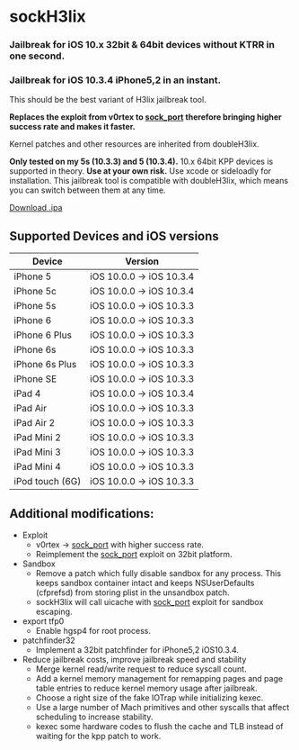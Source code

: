 # sockH3lix

### Jailbreak for iOS 10.x 32bit & 64bit devices without KTRR in one second.

### Jailbreak for iOS 10.3.4 iPhone5,2 in an instant.

This should be the best variant of H3lix jailbreak tool.

**Replaces the exploit from v0rtex to [sock_port](https://github.com/jakeajames/sock_port) therefore bringing higher success rate and makes it faster.**

Kernel patches and other resources are inherited from doubleH3lix.

**Only tested on my 5s (10.3.3) and 5 (10.3.4).** 10.x 64bit KPP devices is supported in theory. **Use at your own risk.** Use xcode or sideloadly for installation.
This jailbreak tool is compatible with doubleH3lix, which means you can switch between them at any time.

[Download .ipa](https://github.com/Dylbin/sockH3lix/releases/download/master/sockH3lix.ipa)

## Supported Devices and iOS versions

| Device | Version |
|---------|----------|
| iPhone 5| iOS 10.0.0 -> iOS 10.3.4 |
| iPhone 5c| iOS 10.0.0 -> iOS 10.3.4 |
| iPhone 5s| iOS 10.0.0 -> iOS 10.3.3 |
| iPhone 6| iOS 10.0.0 -> iOS 10.3.3 |
| iPhone 6 Plus| iOS 10.0.0 -> iOS 10.3.3 |
| iPhone 6s| iOS 10.0.0 -> iOS 10.3.3 |
| iPhone 6s Plus| iOS 10.0.0 -> iOS 10.3.3 |
| iPhone SE| iOS 10.0.0 -> iOS 10.3.3 |
| iPad 4| iOS 10.0.0 -> iOS 10.3.4 |
| iPad Air| iOS 10.0.0 -> iOS 10.3.3 |
| iPad Air 2| iOS 10.0.0 -> iOS 10.3.3 |
| iPad Mini 2| iOS 10.0.0 -> iOS 10.3.3 |
| iPad Mini 3| iOS 10.0.0 -> iOS 10.3.3 |
| iPad Mini 4| iOS 10.0.0 -> iOS 10.3.3 |
| iPod touch (6G)| iOS 10.0.0 -> iOS 10.3.3 |

## Additional modifications:
- Exploit
  - v0rtex -> [sock_port](https://github.com/jakeajames/sock_port) with higher success rate.
  - Reimplement the [sock_port](https://github.com/jakeajames/sock_port) exploit on 32bit platform.
- Sandbox
  - Remove a patch which fully disable sandbox for any process. This keeps sandbox container intact and keeps NSUserDefaults (cfprefsd) from storing plist in the unsandbox patch.
  - sockH3lix will call uicache with [sock_port](https://github.com/jakeajames/sock_port) exploit for sandbox escaping. 
- export tfp0
  - Enable hgsp4 for root process.
- patchfinder32
  - Implement a 32bit patchfinder for iPhone5,2 iOS10.3.4.
- Reduce jailbreak costs, improve jailbreak speed and stability
  - Merge kernel read/write request to reduce syscall count.
  - Add a kernel memory management for remapping pages and page table entries to reduce kernel memory usage after jailbreak.
  - Choose a right size of the fake IOTrap while initializing kexec.
  - Use a large number of Mach primitives and other syscalls that affect scheduling to increase stability.
  - kexec some hardware codes to flush the cache and TLB instead of waiting for the kpp patch to work.
